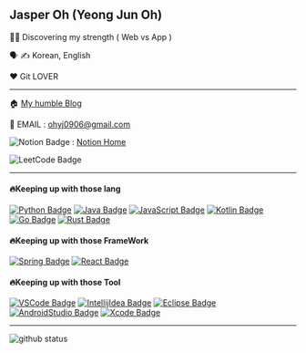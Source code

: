 ## Jasper Oh (Yeong Jun Oh)



👨‍💻 Discovering my strength ( Web vs App )

🗣 ✍️ Korean, English

❤️ Git LOVER

---

🏠 [My humble Blog](https://jasper-infinity.tistory.com) </br>

📧 EMAIL : ohyj0906@gmail.com

![Notion Badge](https://img.shields.io/badge/notion-ffffff?style=for-the-badge&logo=notion&logoColor=black) : [Notion Home](https://www.notion.so/This-is-Jasper-s-HomePage-7fdeef5c9bc94161beefb2139b3263d4)

![LeetCode Badge](https://img.shields.io/badge/LeetCode-ffffff?style=for-the-badge&logo=leetcode&logoColor=black)

---

#### 🔥Keeping up with those lang
  
[![Python Badge](https://img.shields.io/badge/Python-3776AB?style=for-the-badge&logo=python&logoColor=black)](https://python.org/)
[![Java Badge](https://img.shields.io/badge/Java-007396?style=for-the-badge&logo=java&logoColor=black)](http://java.com/)
[![JavaScript Badge](https://img.shields.io/badge/JavaScript-F7DF1E?style=for-the-badge&logo=JavaScript&logoColor=black)](https://javascript.info/)
[![Kotlin Badge](https://img.shields.io/badge/Kotlin-0095D5?style=for-the-badge&logo=kotlin&logoColor=black)](http://kotlinlang.org/)
[![Go Badge](https://img.shields.io/badge/Go-00ADD8?style=for-the-badge&logo=go&logoColor=black)](http://golang.org/)
[![Rust Badge](https://img.shields.io/badge/Rust-FFFFFF?style=for-the-badge&logo=rust&logoColor=black)](https://www.rust-lang.org/)



#### 🔥Keeping up with those FrameWork

[![Spring Badge](https://img.shields.io/badge/Spring-6DB33F?style=for-the-badge&logo=spring&logoColor=black)](http://spring.io/)
[![React Badge](https://img.shields.io/badge/ReactJS-61DAFB?style=for-the-badge&logo=react&logoColor=black)](http://reactjs.org/)


#### 🔥Keeping up with those Tool

[![VSCode Badge](https://img.shields.io/badge/VScode-007ACC?style=for-the-badge&logo=visual-studio-code&logoColor=white)](http://code.visualstudio.com/)
[![IntellijIdea Badge](https://img.shields.io/badge/IntellijIdea-8B008B?style=for-the-badge&logo=intellij-idea&logoColor=white)](http://jetbrains.com/)
[![Eclipse Badge](https://img.shields.io/badge/Eclipse-2C2255?style=for-the-badge&logo=eclipse&logoColor=white)](http://eclipse.org/)
[![AndroidStudio Badge](https://img.shields.io/badge/Androidstudio-3DDC84?style=for-the-badge&logo=android-studio&logoColor=black)](http://developer.android.com/)
[![Xcode Badge](https://img.shields.io/badge/Xcode-1575F9?style=for-the-badge&logo=xcode&logoColor=black)](http://developer.apple.com/)



---


![github status](https://github-readme-stats.vercel.app/api?username=jasper-oh)

